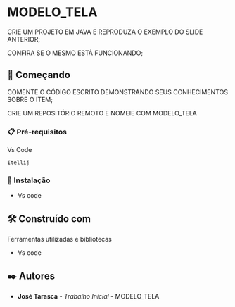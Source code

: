 # MODELO_TELA

CRIE UM PROJETO EM JAVA E REPRODUZA O EXEMPLO DO SLIDE ANTERIOR;

CONFIRA SE O MESMO ESTÁ FUNCIONANDO;



## 🚀 Começando

COMENTE O CÓDIGO ESCRITO DEMONSTRANDO SEUS CONHECIMENTOS SOBRE O ITEM;

CRIE UM REPOSITÓRIO REMOTO E NOMEIE COM MODELO_TELA

### 📋 Pré-requisitos

Vs Code 

```
Itellij
```

### 🔧 Instalação

* Vs code

## 🛠️ Construído com

Ferramentas utilizadas e bibliotecas

* Vs code 


## ✒️ Autores

* **José Tarasca** - *Trabalho Inicial* - MODELO_TELA
